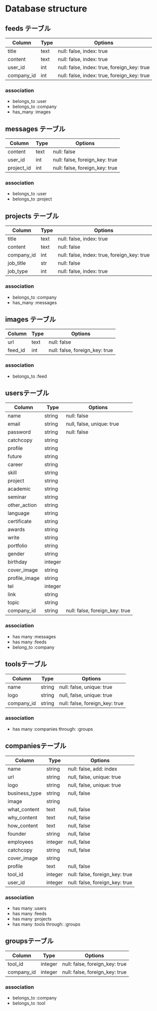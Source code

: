 # Database structure
## feeds テーブル

|Column|Type|Options|
|------|----|-------|
|title|text|null: false, index: true|
|content|text|null: false, index: true|
|user_id|int|null: false, index: true, foreign_key: true|
|company_id|int|null: false, index: true, foreign_key: true|

### association
- belongs_to :user
- belongs_to :company
- has_many :images

## messages テーブル

|Column|Type|Options|
|------|----|-------|
|content|text|null: false|
|user_id|int|null: false, foreign_key: true|
|project_id|int|null: false, foreign_key: true|

### association
- belongs_to :user
- belongs_to :project

## projects テーブル

|Column|Type|Options|
|------|----|-------|
|title|text|null: false, index: true|
|content|text|null: false|
|company_id|int|null: false, index: true, foreign_key: true|
|job_title|str|null: false|
|job_type|int|null: false, index: true|


### association
- belongs_to :company
- has_many :messages

## images テーブル

|Column|Type|Options|
|------|----|-------|
|url|text|null: false|
|feed_id|int|null: false, foreign_key: true|


### association
- belongs_to :feed

## usersテーブル

|Column|Type|Options|
|------|----|-------|
|name|string|null: false|
|email|string|null, false, unique: true|
|password|string|null: false|
|catchcopy|string||
|profile|string||
|future|string||
|career|string||
|skill|string||
|project|string||
|academic|string||
|seminar|string||
|other_action|string||
|language|string||
|certificate|string||
|awards|string||
|write|string||
|portfolio|string||
|gender|string||
|birthday|integer||
|cover_image|string||
|profile_image|string||
|tel|integer||
|link|string||
|topic|string||
|company_id|string|null: false, foreign_key: true|

<!-- profile     = 自己紹介文
     future      = この先やってみたいこと
     career      = 職歴
     project     = 社内外・在学中project
     academic    = 学歴
     seminar     = ゼミナール
     OtherAction = 部活・サークル・ボランティア
     certificate = 資格
     awards      = 受賞歴
     write       = 執筆歴
     link        = 関連リンク
     topic       = 関心トピック -->

### association
- has many :messages
- has many :feeds
- belong_to :company


## toolsテーブル

Column|Type|Options|
|------|----|-------|
|name|string|null: false, unique: true|
|logo|string|null, false, unique: true|
|company_id|string|null: false, foreign_key: true|

### association
- has many :companies through: :groups


## companiesテーブル

Column|Type|Options|
|------|----|-------|
|name|string|null: false, add: index|
|url|string|null, false, unique: true|
|logo|string|null, false, unique: true|
|business_type|string|null, false|
|image|string||
|what_content|text|null, false|
|why_content|text|null, false|
|how_content|text|null, false|
|founder|string|null, false|
|employees|integer|null, false|
|catchcopy|string|null, false|
|cover_image|string||
|profile|text|null, false|
|tool_id|integer|null: false, foreign_key: true|
|user_id|integer|null: false, foreign_key: true|

<!-- businessType     = 事業形態
     whatContent      = 何をやっているか
     whyContent       = なぜやっているか
     howContent       = どうやっているか
     founder          = 創業者
     profile          = 私たちについて -->

### association
- has many :users
- has many :feeds
- has many :projects
- has many :tools through: :groups


<!--toolとcompanyの中間テーブル-->

## groupsテーブル

|Column|Type|Options|
|------|----|-------|
|tool_id|integer|null: false, foreign_key: true|
|company_id|integer|null: false, foreign_key: true|

### association
- belongs_to :company
- belongs_to :tool



